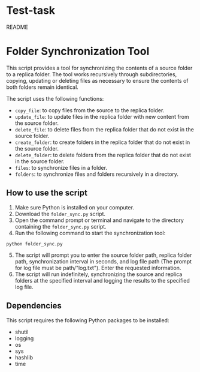 # Test-task

README
# Folder Synchronization Tool

This script provides a tool for synchronizing the contents of a source folder to a replica folder. The tool works recursively through subdirectories, copying, updating or deleting files as necessary to ensure the contents of both folders remain identical.

The script uses the following functions:

* `copy_file`: to copy files from the source to the replica folder.
* `update_file`: to update files in the replica folder with new content from the source folder.
* `delete_file`: to delete files from the replica folder that do not exist in the source folder.
* `create_folder`: to create folders in the replica folder that do not exist in the source folder.
* `delete_folder`: to delete folders from the replica folder that do not exist in the source folder.
* `files`: to synchronize files in a folder.
* `folders`: to synchronize files and folders recursively in a directory.

## How to use the script

1. Make sure Python is installed on your computer.
2. Download the `folder_sync.py` script.
3. Open the command prompt or terminal and navigate to the directory containing the `folder_sync.py` script.
4. Run the following command to start the synchronization tool:
```
python folder_sync.py
```
5. The script will prompt you to enter the source folder path, replica folder path, synchronization interval in seconds, and log file path (The prompt for log file must be path/"log.txt"). Enter the requested information.
7. The script will run indefinitely, synchronizing the source and replica folders at the specified interval and logging the results to the specified log file.

## Dependencies

This script requires the following Python packages to be installed:

* shutil
* logging
* os
* sys
* hashlib
* time

